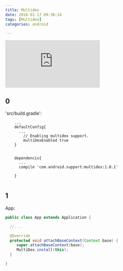 ```yaml
---
title: Multidex
date: 2016-01-17 09:38:14
tags: [Multidex]
categories: android

---
```



![官方文档 Configure Apps with Over 64K Methods](https://developer.android.com/studio/build/multidex.html)

## 0

'src/build.gradle':

```
    ...
    defaultConfig{
      ...
        // Enabling multidex support.
        multiDexEnabled true
    }


    dependencis{
      ...
      compile 'com.android.support:multidex:1.0.1'
      
    }
    
```

## 1

App:

```java
public class App extends Application {

  //....

  @Override
  protected void attachBaseContext(Context base) {
     super.attachBaseContext(base);
     MultiDex.install(this);
  }

}
```